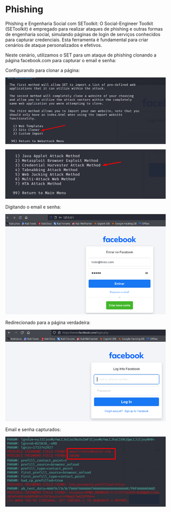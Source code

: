 # Phishing

Phishing e Engenharia Social com SEToolkit: O Social-Engineer Toolkit
(SEToolkit) é empregado para realizar ataques de phishing e outras formas de
engenharia social, simulando páginas de login de serviços conhecidos para capturar
credenciais. Esta ferramenta é fundamental para criar cenários de ataque
personalizados e efetivos.

Neste cenário, utilizamos o SET para um ataque de phishing clonando a página
facebook.com para capturar o email e senha:


Configurando para clonar a página:

![alt text](34.png)

![alt text](35.png)

Digitando o email e senha:

![alt text](31.png)

Redirecionado para a página verdadeira:

![alt text](33.png)

Email e senha capturados:

![alt text](30.png)
